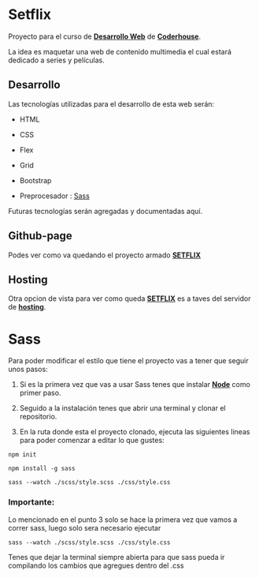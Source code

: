   

# Setflix

  

  

Proyecto para el curso de [**Desarrollo Web**](https://www.coderhouse.com/online/desarrollo-web-online) de [**Coderhouse**](https://www.coderhouse.com/).

  

  

La idea es maquetar una web de contenido multimedia el cual estará dedicado a series y películas.

  

  

## Desarrollo

  

Las tecnologías utilizadas para el desarrollo de esta web serán:

  

- HTML

  

- CSS

  

- Flex

  

- Grid

  

- Bootstrap

  

- Preprocesador : [Sass](#id1)

  

Futuras tecnologías serán agregadas y documentadas aquí.

  

  

## Github-page

  

Podes ver como va quedando el proyecto armado [**SETFLIX**](https://roariel.github.io/setflix-mf/)

## Hosting

Otra opcion de vista para ver como queda [**SETFLIX**](https://setflix-mf.000webhostapp.com/) es a taves del servidor de [**hosting**](https://ar.000webhost.com).


# Sass

  

Para poder modificar el estilo que tiene el proyecto vas a tener que seguir unos pasos:

  

1. Si es la primera vez que vas a usar Sass tenes que instalar [**Node**](https://nodejs.org/es) como primer paso.

  

2. Seguido a la instalación tenes que abrir una terminal y clonar el repositorio.

  

3. En la ruta donde esta el proyecto clonado, ejecuta las siguientes lineas para poder comenzar a editar lo que gustes:

```
npm init

npm install -g sass

sass --watch ./scss/style.scss ./css/style.css
```

### Importante:
Lo mencionado en el punto 3 solo se hace la primera vez que vamos a correr sass, luego solo sera necesario ejecutar

```
sass --watch ./scss/style.scss ./css/style.css
```
Tenes que dejar la terminal siempre abierta para que sass pueda ir compilando los cambios que agregues dentro del .css 
